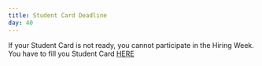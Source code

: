 ```yaml
---
title: Student Card Deadline
day: 40
---
```


If your Student Card is not ready, you cannot participate in the Hiring Week.
You have to fill you Student Card [HERE](https://docs.google.com/presentation/d/1jGWxOc4Wz1ukBlx2by4qT-4nEmzmY5Mwi961UJv7ssY/edit)

